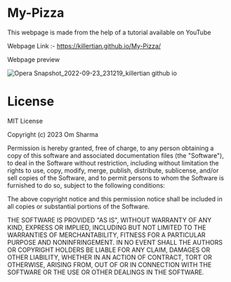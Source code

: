 # My-Pizza

This webpage is made from the help of a tutorial available on YouTube 

Webpage Link :- https://killertian.github.io/My-Pizza/

Webpage preview 

![Opera Snapshot_2022-09-23_231219_killertian github io](https://user-images.githubusercontent.com/77867638/192026478-36f636ab-2f5d-4ece-8872-1fe96501e882.png)

# License

MIT License

Copyright (c) 2023 Om Sharma

Permission is hereby granted, free of charge, to any person obtaining a copy of this software and associated documentation files (the "Software"), to deal in the Software without restriction, including without limitation the rights to use, copy, modify, merge, publish, distribute, sublicense, and/or sell copies of the Software, and to permit persons to whom the Software is furnished to do so, subject to the following conditions:

The above copyright notice and this permission notice shall be included in all copies or substantial portions of the Software.

THE SOFTWARE IS PROVIDED "AS IS", WITHOUT WARRANTY OF ANY KIND, EXPRESS OR IMPLIED, INCLUDING BUT NOT LIMITED TO THE WARRANTIES OF MERCHANTABILITY, FITNESS FOR A PARTICULAR PURPOSE AND NONINFRINGEMENT. IN NO EVENT SHALL THE AUTHORS OR COPYRIGHT HOLDERS BE LIABLE FOR ANY CLAIM, DAMAGES OR OTHER LIABILITY, WHETHER IN AN ACTION OF CONTRACT, TORT OR OTHERWISE, ARISING FROM, OUT OF OR IN CONNECTION WITH THE SOFTWARE OR THE USE OR OTHER DEALINGS IN THE SOFTWARE.
